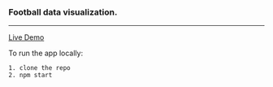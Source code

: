 ### Football data visualization.
---
[Live Demo](https://morsko1.github.io/football-data-visualization/)   


To run the app locally:
```
1. clone the repo
2. npm start
```

